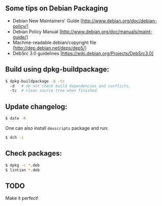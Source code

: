 ## Some tips on Debian Packaging

- Debian New Maintainers' Guide [http://www.debian.org/doc/debian-policy/]
- Debian Policy Manual [http://www.debian.org/doc/manuals/maint-guide/]
- Machine-readable debian/copyright file [http://dep.debian.net/deps/dep5/]
- DebSrc 3.0 guidelines [https://wiki.debian.org/Projects/DebSrc3.0]


## Build using dpkg-buildpackage:

```bash
$ dpkg-buildpackage -d -tc
  -d   # do not check build dependencies and conflicts.
  -tc  # clean source tree when finished.
```


## Update changelog:

```bash
$ date -R
```

One can also install `devscripts` package and run:

```bash
$ dch -i
```


## Check packages:

```bash
$ dpkg -c *.deb
$ lintian *.deb
```


## TODO

Make it perfect!
